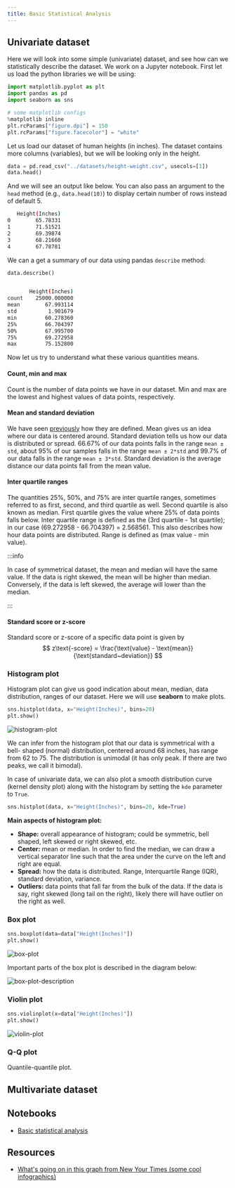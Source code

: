 ```yaml
---
title: Basic Statistical Analysis
---
```

## Univariate dataset
Here we will look into some simple (univariate) dataset, and see how can we
statistically describe the dataset. We work on a Jupyter notebook. First let us
load the python libraries we will be using:

```py
import matplotlib.pyplot as plt
import pandas as pd
import seaborn as sns

# some matplotlib configs
%matplotlib inline
plt.rcParams["figure.dpi"] = 150
plt.rcParams["figure.facecolor"] = "white"
```

Let us load our dataset of human heights (in inches). The dataset contains more
columns (variables), but we will be looking only in the height.

```py
data = pd.read_csv("../datasets/height-weight.csv", usecols=[1])
data.head()
```

And we will see an output like below. You can also pass an argument to the
`head` method (e.g., `data.head(10)`) to display certain number of rows instead
of default 5.

```bash
   Height(Inches)
0        65.78331
1        71.51521
2        69.39874
3        68.21660
4        67.78781
```

We can a get a summary of our data using pandas `describe` method:

```py
data.describe()
```

```bash

       Height(Inches)
count    25000.000000
mean        67.993114
std          1.901679
min         60.278360
25%         66.704397
50%         67.995700
75%         69.272958
max         75.152800
```

Now let us try to understand what these various quantities means.

#### Count, min and max
Count is the number of data points we have in our dataset. Min and max are the
lowest and highest values of data points, respectively.

#### Mean and standard deviation
We have seen [previously](./probability-statistics.md) how they are defined.
Mean gives us an idea where our data is centered around. Standard deviation
tells us how our data is distributed or spread. 66.67% of our data points falls
in the range `mean ± std`, about 95% of our samples falls in the range
`mean ± 2*std` and 99.7% of our data falls in the range `mean ± 3*std`. Standard
deviation is the average distance our data points fall from the mean value.

#### Inter quartile ranges
The quantities 25%, 50%, and 75% are inter quartile ranges, sometimes referred
to as first, second, and third quartile as well. Second quartile is also known
as median. First quartile gives the value where 25% of data points falls below.
Inter quartile range is defined as the (3rd quartile - 1st quartile); in our
case (69.272958 - 66.704397) = 2.568561. This also describes how hour data
points are distributed. Range is defined as (max value - min value).

:::info

In case of symmetrical dataset, the mean and median will have the same value. If
the data is right skewed, the mean will be higher than median. Conversely, if
the data is left skewed, the average will lower than the median.

:::

#### Standard score or z-score
Standard score or z-score of a specific data point is given by
$$
z\text{-score} = \frac{\text{value} - \text{mean}}{\text{standard~deviation}}
$$

### Histogram plot
Histogram plot can give us good indication about mean, median, data
distribution, ranges of our dataset. Here we will use **seaborn** to make plots.

```py
sns.histplot(data, x="Height(Inches)", bins=20)
plt.show()
```

![histogram-plot](/img/stat-histogram.png)

We can infer from the histogram plot that our data is symmetrical with a bell-
shaped (normal) distribution, centered around 68 inches, has range from 62 to
75. The distribution is unimodal (it has only peak. If there are two peaks, we
call it bimodal).

In case of univariate data, we can also plot a smooth distribution curve (kernel
density plot) along with the histogram by setting the `kde` parameter to `True`.

```py
sns.histplot(data, x="Height(Inches)", bins=20, kde=True)
```

**Main aspects of histogram plot:**
- **Shape:** overall appearance of histogram; could be symmetric, bell shaped,
left skewed or right skewed, etc.
- **Center:** mean or median. In order to find the median, we can draw a
vertical separator line such that the area under the curve on the left and right
are equal.
- **Spread:** how the data is distributed. Range, Interquartile Range (IQR),
standard deviation, variance.
- **Outliers:** data points that fall far from the bulk of the data. If the data
is say, right skewed (long tail on the right), likely there will have outlier on
the right as well.

### Box plot

```py
sns.boxplot(data=data["Height(Inches)"])
plt.show()
```

![box-plot](/img/stat-boxplot.png)

Important parts of the box plot is described in the diagram below:

![box-plot-description](/img/stat-boxplot-description.png)

### Violin plot

```py
sns.violinplot(x=data["Height(Inches)"])
plt.show()
```

![violin-plot](/img/stat-violin-plot.png)

### Q-Q plot
Quantile-quantile plot.

## Multivariate dataset

## Notebooks
- [Basic statistical analysis](
https://github.com/pranabdas/machine-learning/blob/master/notebooks/basic-stat.ipynb)

## Resources
- [What's going on in this graph from New Your Times (some cool infographics)](
https://www.nytimes.com/column/whats-going-on-in-this-graph)
